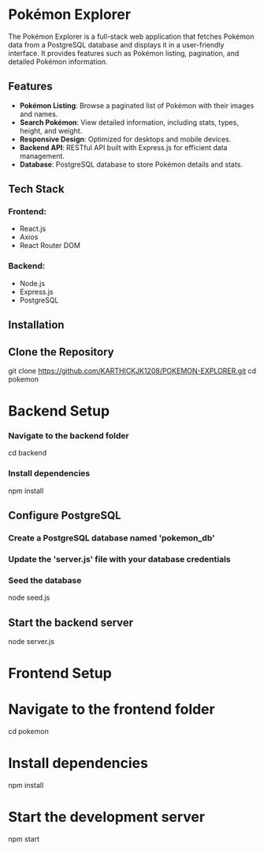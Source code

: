 # Pokémon Explorer

The Pokémon Explorer is a full-stack web application that fetches Pokémon data from a PostgreSQL database and displays it in a user-friendly interface. It provides features such as Pokémon listing, pagination, and detailed Pokémon information.

## Features

- **Pokémon Listing**: Browse a paginated list of Pokémon with their images and names.
- **Search Pokémon**: View detailed information, including stats, types, height, and weight.
- **Responsive Design**: Optimized for desktops and mobile devices.
- **Backend API**: RESTful API built with Express.js for efficient data management.
- **Database**: PostgreSQL database to store Pokémon details and stats.

## Tech Stack

### Frontend:
- React.js
- Axios
- React Router DOM

### Backend:
- Node.js
- Express.js
- PostgreSQL

## Installation

## Clone the Repository
git clone https://github.com/KARTHICKJK1208/POKEMON-EXPLORER.git
cd pokemon

# Backend Setup
### Navigate to the backend folder
cd backend

### Install dependencies
npm install

## Configure PostgreSQL
### Create a PostgreSQL database named 'pokemon_db'

### Update the 'server.js' file with your database credentials

### Seed the database
node seed.js

## Start the backend server
node server.js

# Frontend Setup
# Navigate to the frontend folder
cd pokemon

# Install dependencies
npm install

# Start the development server
npm start

